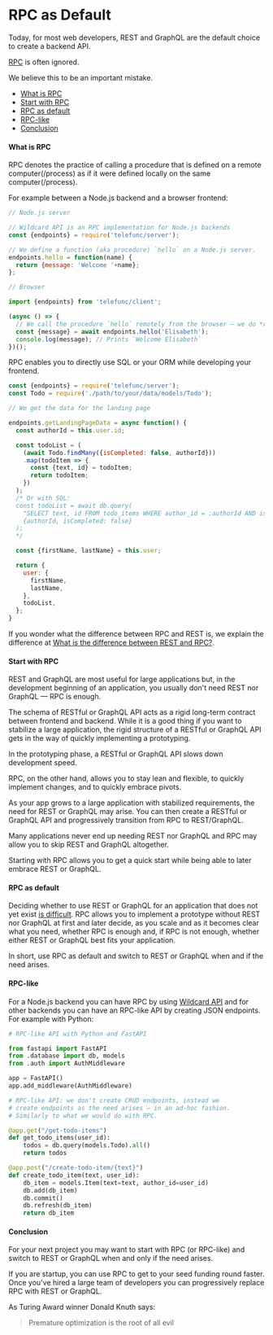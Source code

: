 # RPC as Default

Today, for most web developers,
REST and GraphQL are the default choice
to create a backend API.

[RPC](/docs/what-is-rpc.md#what-is-rpc)
is often ignored.

We believe this to be an important mistake.

- [What is RPC](#what-is-rpc)
- [Start with RPC](#start-with-rpc)
- [RPC as default](#rpc-as-default-1)
- [RPC-like](#rpc-like)
- [Conclusion](#conclusion)

#### What is RPC

RPC denotes the practice of calling a procedure that is defined on a remote computer(/process)
as if it were defined locally on the same computer(/process).

For example between a Node.js backend and a browser frontend:

~~~js
// Node.js server

// Wildcard API is an RPC implementation for Node.js backends
const {endpoints} = require('telefunc/server');

// We define a function (aka procedure) `hello` on a Node.js server.
endpoints.hello = function(name) {
  return {message: 'Welcome '+name};
};
~~~

~~~js
// Browser

import {endpoints} from 'telefunc/client';

(async () => {
  // We call the procedure `hello` remotely from the browser — we do *r*emote *p*rocedure *c*all (RPC)
  const {message} = await endpoints.hello('Elisabeth');
  console.log(message); // Prints `Welcome Elisabeth`
})();
~~~

RPC enables you to directly use SQL or your ORM while developing your frontend.

~~~js
const {endpoints} = require('telefunc/server');
const Todo = require('./path/to/your/data/models/Todo');

// We get the data for the landing page

endpoints.getLandingPageData = async function() {
  const authorId = this.user.id;

  const todoList = (
    (await Todo.findMany({isCompleted: false, authorId}))
    .map(todoItem => {
      const {text, id} = todoItem;
      return todoItem;
    })
  );
  /* Or with SQL:
  const todoList = await db.query(
    "SELECT text, id FROM todo_items WHERE author_id = :authorId AND is_completed = :isCompleted",
    {authorId, isCompleted: false}
  );
  */

  const {firstName, lastName} = this.user;

  return {
    user: {
      firstName,
      lastName,
    },
    todoList,
  };
}
~~~

If you wonder what the difference between RPC and REST is,
we explain the difference at
[What is the difference between REST and RPC?](/docs/blog/rest-rpc.md#readme).

#### Start with RPC

REST and GraphQL are most useful for large applications
but,
in the development beginning of an application, you usually don't need REST nor GraphQL &mdash; RPC is enough.

The schema of RESTful or GraphQL API
acts as a rigid long-term contract between frontend and backend.
While it is a good thing if you want to stabilize a large application,
the rigid structure of a RESTful or GraphQL API gets in the way of quickly implementing a prototyping.

In the prototyping phase,
a RESTful or GraphQL API slows down development speed.

RPC, on the other hand,
allows you to stay lean and flexible, to quickly implement changes, and to quickly embrace pivots.

As your app grows to a large application
with stabilized requirements,
the need for REST or GraphQL may arise.
You can then create a RESTful or GraphQL API and
progressively transition from RPC to REST/GraphQL.

Many applications never end up needing REST nor GraphQL and RPC may allow you
to skip REST and GraphQL altogether.

Starting with RPC allows you to get a quick start while being able to later embrace REST or GraphQL.

#### RPC as default

Deciding whether to use REST or GraphQL for an application that does not yet exist
[is difficult](/docs/blog/rest-or-graphql.md#rest-or-graphql-a-simple-answer).
RPC allows you to implement a prototype without REST nor GraphQL at first and later decide,
as you scale and as it becomes clear what you need,
whether RPC is enough and,
if RPC is not enough,
whether either REST or GraphQL best fits your application.

In short,
use RPC as default and
switch to REST or GraphQL when and if the need arises.

#### RPC-like

For a Node.js backend you can have RPC by using [Wildcard API](https://github.com/reframejs/wildcard-api#readme)
and for other backends you can have an RPC-like API by creating JSON endpoints. For example with Python:

~~~python
# RPC-like API with Python and FastAPI

from fastapi import FastAPI
from .database import db, models
from .auth import AuthMiddleware

app = FastAPI()
app.add_middleware(AuthMiddleware)

# RPC-like API: we don't create CRUD endpoints, instead we
# create endpoints as the need arises — in an ad-hoc fashion.
# Similarly to what we would do with RPC.

@app.get("/get-todo-items")
def get_todo_items(user_id):
    todos = db.query(models.Todo).all()
    return todos

@app.post("/create-todo-item/{text}")
def create_todo_item(text, user_id):
    db_item = models.Item(text=text, author_id=user_id)
    db.add(db_item)
    db.commit()
    db.refresh(db_item)
    return db_item
~~~

#### Conclusion

For your next project you may want to start with RPC (or RPC-like)
and switch to REST or GraphQL when and only if the need arises.

If you are startup,
you can use RPC to get to your seed funding round faster.
Once you've hired a large team of developers
you can progressively replace RPC with REST or GraphQL.

As Turing Award winner Donald Knuth says:

> Premature optimization is the root of all evil
